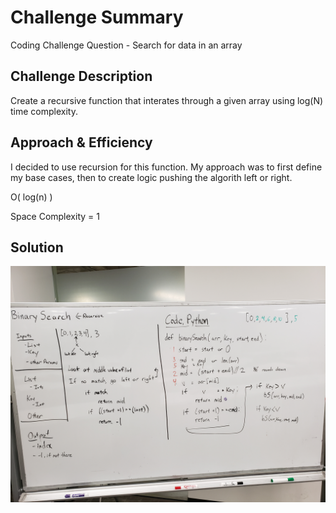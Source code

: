 # Challenge Summary
Coding Challenge Question - Search for data in an array  
## Challenge Description
Create a recursive function that interates through a given array using log(N) time complexity.

## Approach & Efficiency
<!-- What approach did you take? Why? What is the Big O space/time for this approach? -->
I decided to use recursion for this function.  My approach was to first define my base cases, then to create logic pushing the algorith left or right.

O( log(n) )

Space Complexity = 1

## Solution
<!-- Embedded whiteboard image -->
![Alt text](binary_search.jpg?raw=true "Title")